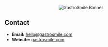 <p align="center">
  <img src="https://github.com/gastrosmile/.github/profile/banner.png" alt="GastroSmile Banner" />
</p>

## Contact

*   **Email:** hello@gastrosmile.com
*   **Website:** [gastrosmile.com](https://gastrosmile.com)
